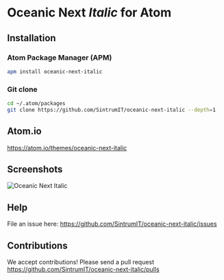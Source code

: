 # Oceanic Next _Italic_ for Atom

## Installation

### Atom Package Manager (APM)
```bash
apm install oceanic-next-italic
```

### Git clone
```bash
cd ~/.atom/packages
git clone https://github.com/SintrumIT/oceanic-next-italic --depth=1
```

## Atom.io
https://atom.io/themes/oceanic-next-italic

## Screenshots
![Oceanic Next Italic](https://raw.githubusercontent.com/SintrumIT/oceanic-next-italic/master/images/screenshot.png "Oceanic Next Italic")

## Help
File an issue here:
https://github.com/SintrumIT/oceanic-next-italic/issues

## Contributions
We accept contributions! Please send a pull request
https://github.com/SintrumIT/oceanic-next-italic/pulls
